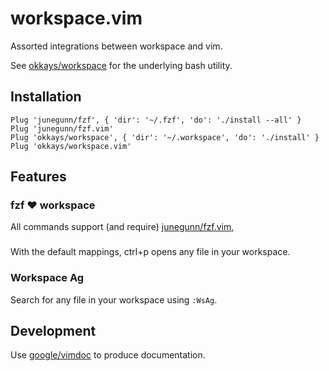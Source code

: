 # workspace.vim

Assorted integrations between workspace and vim.

See [okkays/workspace](https://github.com/okkays/workspace) for the underlying
bash utility.

## Installation

```vimscript
Plug 'junegunn/fzf', { 'dir': '~/.fzf', 'do': './install --all' }
Plug 'junegunn/fzf.vim'
Plug 'okkays/workspace', { 'dir': '~/.workspace', 'do': './install' }
Plug 'okkays/workspace.vim'
```

## Features

### fzf :heart: workspace

All commands support (and require)
[junegunn/fzf.vim](https://github.com/junegunn/fzf.vim),

### <C-P>

With the default mappings, ctrl+p opens any file in your workspace.

### Workspace Ag

Search for any file in your workspace using `:WsAg`.

## Development

Use [google/vimdoc](https://github.com/google/vimdoc) to produce documentation.
